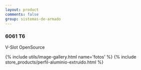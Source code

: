 ```yaml
---
layout: product
comments: false
group: sistemas-de-armado
---
```


### 6061 T6
V-Slot OpenSource

{% include utils/image-gallery.html name='fotos' %}
{% include store_products/perfil-aluminio-extruido.html %}

